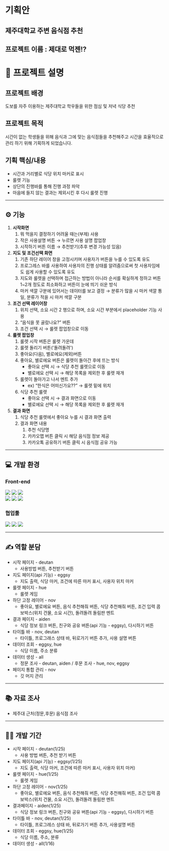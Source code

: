 # 기획안

## 제주대학교 주변 음식점 추천

## 프로젝트 이름 : 제대로 먹젠!?

# 💬 프로젝트 설명

## 프로젝트 배경

도보를 자주 이용하는 제주대학교 학우들을 위한 점심 및 저녁 식당 추천

## 프로젝트 목적

시간이 없는 학생들을 위해 음식과 그에 맞는 음식점들을 추천해주고 시간을 효율적으로 관리 하기 위해 기획하게 되었습니다.

## 기획 핵심/내용

- 시간과 거리별로 식당 위치 마커로 표시
- 룰렛 기능
- 상단의 진행바를 통해 진행 과정 파악
- 마음에 들지 않는 결과는 제외시킨 후 다시 룰렛 진행

---

## ⚙️ 기능

1. **시작화면**
    1. 뭐 먹을지 결정하기 어려울 때는(부제) 사용
    2. 작은 사용설명 버튼 → 누르면 사용 설명 팝업창
    3. 시작하기 버튼 이름 → 추천받기(추후 변경 가능성 있음)
2. **지도 및 조건선택 화면**
    1. 기존 하단 레이어 창을 고정시키며 사용자가 버튼을 누를 수 있도록 유도
    2. 프로그레스 바를 사용하여 사용자의 진행 상태를 알려줌으로써 첫 사용자임에도 쉽게 사용할 수 있도록 유도
    3. 지도와 룰렛을 선택하며 접근하는 방법이 아니라 순서를 확실하게 정하고 버튼 1~2개 정도로 최소화하고 버튼이 눈에 띄기 쉬운 방식
    4. 마커 색깔 구분에 있어서는 데이터를 보고 결정 → 분류가 많을 시 마커 색깔 통일, 분류가 적을 시 마커 색깔 구분
3. **조건 선택 레이어창**
    1. 위치 선택, 소요 시간 2 행으로 하며, 소요 시간 부분에서 placeholder 기능 사용
    2. “음식을 못 골랐나요?” 버튼
    3. 조건 선택 시 → 룰렛 팝업창으로 이동
4. **룰렛 팝업창**
    1. 룰렛 시작 버튼은 룰렛 가운데
    2. 룰렛 돌리기 버튼('돌려돌려')
    3. 좋아요(다음), 별로에요(제외)버튼
    4. 좋아요, 별로에요 버튼은 룰렛이 돌아간 후에 뜨는 방식
        - 좋아요 선택 시 → 식당 추천 룰렛으로 이동
        - 별로에요 선택 시 → 해당 목록을 제외한 후 룰렛 재개
    5. 룰렛이 돌아가고 나서 멘트 추가
        - ex) “한식은 어떠신가요??” → 룰렛 밑에 위치
    6. 식당 추천 룰렛
        - 좋아요 선택 시 → 결과 화면으로 이동
        - 별로에요 선택 시 → 해당 목록을 제외한 후 룰렛 재개
5. **결과 화면**
    1. 식당 추천 룰렛에서 좋아요 누를 시 결과 화면 출력
    2. 결과 화면 내용
        1. 추천 식당명
        2. 카카오맵 버튼 클릭 시 해당 음식점 정보 제공
        3. 카카오톡 공유하기 버튼 클릭 시 음식점 공유 가능

---

## 💻 개발 환경

### **Front-end**
<div>
<img src="https://img.shields.io/badge/html5-E34F26?style=for-the-badge&logo=html5&logoColor=white">
<img src="https://img.shields.io/badge/css-1572B6?style=for-the-badge&logo=css3&logoColor=white">
<img src="https://img.shields.io/badge/javascript-F7DF1E?style=for-the-badge&logo=javascript&logoColor=black">
</br>
<img src="https://img.shields.io/badge/react-61DAFB?style=for-the-badge&logo=react&logoColor=black">
<img src="https://img.shields.io/badge/MariaDB-003545?style=for-the-badge&logo=mariadb&logoColor=black">
<img src="https://img.shields.io/badge/NPM-CB3837?style=for-the-badge&logo=npm&logoColor=black">



</div>

### 협업툴
<div>
<img src="https://img.shields.io/badge/Agit-181717?style=for-the-badge&logo=Agit&logoColor=white">
<img src="https://img.shields.io/badge/Jira-0052CC?style=for-the-badge&logo=Jira&logoColor=white">
<img src="https://img.shields.io/badge/github-181717?style=for-the-badge&logo=github&logoColor=white">

<br>

---

## ✍️ 역할 분담

- 시작 페이지 - deutan
    - 사용방법 버튼, 추천받기 버튼
- 지도 페이지(api 기능) - eggsy
    - 지도 출력, 식당 마커, 조건에 따른 마커 표시, 사용자 위치 마커
- 룰렛 페이지 - hue
    - 룰렛 게임
- 하단 고정 레이어 - nov
    - 좋아요, 별로에요 버튼, 음식 추천해줘 버튼, 식당 추천해줘 버튼, 조건 입력 콤보박스(위치 건물, 소요 시간), 돌려돌려 돌림판 멘트
- 결과 페이지 - aiden
    - 식당 정보 링크 버튼, 친구와 공유 버튼(api 기능 - eggsy), 다시하기 버튼
- 타이틀 바 - nov, deutan
    - 타이틀, 프로그래스 상태 바, 뒤로가기 버튼 추가, 사용 설명 버튼
- 데이터 조회 - eggsy, hue
    - 식당 이름, 주소 분류
- 데이터 생성 - all
    - 정문 조사 - deutan, aiden / 후문 조사 - hue, nov, eggsy
- 페이지 통합 관리 - nov
    - 깃 머지 관리

---

## 📚 자료 조사

- 제주대 근처(정문,후문) 음식점 조사

---

## 🧑‍💻 개발 기간

- 시작 페이지 - deutan(1/25)
    - 사용 방법 버튼, 추천 받기 버튼
- 지도 페이지(api 기능) - eggsy(1/25)
    - 지도 출력, 식당 마커, 조건에 따른 마커 표시, 사용자 위치 마커)
- 룰렛 페이지 - hue(1/25)
    - 룰렛 게임
- 하단 고정 레이어 - nov(1/25)
    - 좋아요, 별로에요 버튼, 음식 추천해줘 버튼, 식당 추천해줘 버튼, 조건 입력 콤보박스(위치 건물, 소요 시간), 돌려돌려 돌림판 멘트
- 결과페이지 - aiden(1/25)
    - 식당 정보 링크 버튼, 친구와 공유 버튼(api 기능 - eggsy), 다시하기 버튼
- 타이틀 바 - nov, deutan(1/25)
    - 타이틀, 프로그레스 상태 바, 뒤로가기 버튼 추가, 사용설명 버튼
- 데이터 조회 - eggsy, hue(1/25)
    - 식당 이름, 주소, 분류
- 데이터 생성 - all(1/16)
